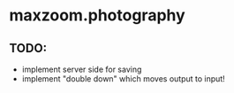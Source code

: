 # maxzoom.photography

## TODO:

- implement server side for saving
- implement "double down" which moves output to input!
